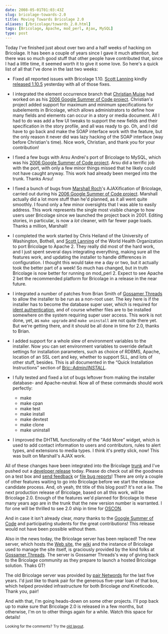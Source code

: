 ```yaml
--- 
date: 2008-05-01T01:03:43Z
slug: bricolage-towards-2.0
title: Moving Towards Bricolage 2.0
aliases: [/bricolage/towards_2.0.html]
tags: [Bricolage, Apache, mod_perl, Ajax, MySQL]
type: post
---
```


<p>Today I've finished just about over two and a half weeks of hacking on
Bricolage. It has been a couple of years since I gave it much attention, but
there was so much good stuff that other people have contributed that, since I
had a little time, it seemed worth it to give it some love. So here's a quick
list of all that I've done in the last two weeks:</p>

<ul>
  <li><p>Fixed all reported issues with Bricolage 1.10. <a href="http://use.perl.org/~slanning/" title="Scott Lanning on use Perl">Scott Lanning</a> kindly <a href="http://perlmonks.org/?node_id=683442" title="Bricolage 1.10.5 released, 1.11 imminent">released 1.10.5</a> yesterday with all of those fixes.</p></li>
  <li><p>I integrated the element occurrence branch that <a href="http://www.haz.ca/" title="">Christian Muise</a> had worked on as his <a href="http://code.google.com/soc/2006/bric/appinfo.html?csaid=BF87FD1CE9FF0758" title="Occurrence Specification">2006 Google Summer of Code project</a>. Christian's project added support for maximum and minimum specifications for subelements in Bricolage, which allows administrators to define how many fields and elements can occur in a story or media document. All I had to do was add a few UI tweaks to support the new fields and their specification in the story profile, and all was ready to go. Oh, and I did have to go back and make the SOAP interface work with the feature, but the only reason it never did was lazy hacking of the SOAP interface (way before Christian's time). Nice work, Christian, and thank you for your contribution!</p></li>
  <li><p>I fixed a few bugs with Arsu Andrei's port of Bricolage to MySQL, which was his <a href="http://code.google.com/soc/2006/bric/appinfo.html?csaid=61E07C2D23D20FEC" title="Database porting SOC Proposal">2006 Google Summer of Code project</a>. Arsu did a terrific job with the port, with only a few minor things missed that he likely could not have caught anyway. This work had already been merged into the trunk. Thanks Arsu!</p></li>
  <li><p>I fixed a bunch of bugs from <a href="http://mroch.com/" title="Marshall Roch">Marshall Roch</a>'s AJAXification of Bricolage, carried out during his <a href="http://code.google.com/soc/2006/bric/appinfo.html?csaid=934CEE0CC330C22A" title="AJAX element editing SOC proposal">2006 Google Summer of Code project</a>. Marshall actually did a lot more stuff than he'd planned, as it all went quite smoothly. I found only a few minor oversights that I was able to easily address. This work represents the single most visible change to how users user Bricolage since we launched the project back in 2001. Editing stories, in particular, is now a <em>lot</em> cleaner, with far fewer page loads. Thanks a million, Marshall!</p></li>
  <li><p>I completed the work started by Chris Heiland of the University of Washington, Bothell, and <a href="http://use.perl.org/~slanning/" title="Scott Lanning on use Perl">Scott Lanning</a> of the World Health Organization to port Bricolage to Apache 2. They really did most of the hard work, and I just spent several days integrating everything, making sure all the features work, and updating the installer to handle differences in configuration. I thought this would take me a day or two, but it actually took the better part of a week! So much has changed, but in truth Bricolage is now better for running on mod_perl 2. Expect to see Apache 2 bet the recommended platform for Bricolage in a release in the near future.</p></li>
  <li><p>I integrated a number of patches from Brian Smith of <a href="http://www.gossamer-threads.com/" title="Gossamer Threads: Creative Web Engineering">Gossamer Threads</a> to allow the installer to be run as a non-root user. The key here is if the installer has to become the database super user, which is required for <a href="http://www.depesz.com/index.php/2007/10/04/ident/" title="depesz: “FATAL: Ident authentication failed”, or how cool ideas get bad usage schemas">ident authentication</a>, and of course whether files are to be installed somewhere on the system requiring super user access. This work is not done, yet, as <code>make upgrade</code> and <code>make uninstall</code> are not quite there yet. But we're getting there, and it should be all done in time for 2.0, thanks to Brian.</p></li>
  <li><p>I added support for a whole slew of environment variables to the installer. Now you can set environment variables to override default settings for installation parameters, such as choice of RDBMS, Apache, location of an SSL cert and key, whether to support SLL, and lots of other stuff, besides. This is all documented in the <q>Quick Installation Instructions</q> section of <a href="http://www.bricolage.cc/docs/devel/api/?Bric::Admin" title="Bric::Admin documentation">Bric::Admin/<em>INSTALL</em></a>.</p></li>
  <li><p>I fully tested and fixed a lot of bugs leftover from making the installer database- and Apache-neutral. Now all of these commands should work perfectly:</p>
    <ul>
      <li>make</li>
      <li>make cpan</li>
      <li>make test</li>
      <li>make install</li>
      <li>make devtest</li>
      <li>make clone</li>
      <li>make uninstall</li>
    </ul>
  </li>
  <li><p>I improved the DHTML functionality of the <q>Add More</q> widget, which is used to add contact information to users and contributors, rules to alert types, and extensions to media types. I think it's pretty slick, now! This was built on Marshall's AJAX work.</p></li>
</ul>

<p>All of these changes have been integrated into the Bricolage <a href="http://svn.bricolage.cc/bricolage/trunk/" title="Bricolage in Subversion">trunk</a> and I've pushed out a <a href="http://bricolage.cc/news/announce/2008/04/30/bricolage-1.11.0/" title="Bricolage-Devel 1.11.0 Released">developer release</a> today. Please do check out all the goodness on a test box and <a href="http://bricolage.cc/support/lists" title="The Bricolage Mail Lists">send feedback</a> or <a href="http://bugs.bricolage.cc/" title="Bricolage Bug Tracker">file bug reports</a>! There are only a couple of other features waiting to go into Bricolage before we start the release candidate process. And, oh yeah, tht title of this blog post? It's not a lie. The next production release of Bricolage, based on all this work, will be Bricolage 2.0. Enough of the features we'd planned for Bricolage lo these many years ago are in the trunk that the new version number is warranted. I for one will be thrilled to see 2.0 ship in time for <a href="http://en.oreilly.com/oscon2008/public/content/home" title="OSCON 2008">OSCON</a>.</p>

<p>And in case it isn't already clear, <em>many</em> thanks to the <a href="http://code.google.com/soc/2006/" title="Google Summer of Code 2006">Google Summer of Code</a> and participating students for the great contributions! This release would not have been possible without them.</p>

<p>Also in the news today, the Bricolage server has been replaced! The new server, which hosts the <a href="http://www.bricolage.cc/" title="The Bricolage Web site">Web site</a>, the <a href="http://wiki.bricolage.cc/" title="The Bricolage Wiki">wiki</a> and the instance of Bricolage used to manage the site itself, is graciously provided by the kind folks at <a href="http://www.gossamer-threads.com/" title="Gossamer Threads: Creative Web Engineering">Gossamer Threads</a>. The server is Gossamer Threads's way of giving back to the Bricolage community as they prepare to launch a hosted Bricolage solution. Thaks GT!</p>

<p>The old Bricolage server was provided by <a href="http://pair.net" title="pair Networks">pair Networds</a> for the last five years. I'd just like to thank pair for the generous five-year loan of that box, which helped provided infrastructure for both Bricolage <em>and</em> Kineticode. Thank you, pair!</p>

<p>And with that, I'm going heads-down on some other projects. I'll pop back up to make sure that Bricolage 2.0 is released in a few months, but otherwise, I'm on to other things again for a while. Watch this space for details!</p>




<p class="past"><small>Looking for the comments? Try the <a rel="nofollow" href="//past.justatheory.com/bricolage/towards_2.0.html">old layout</a>.</small></p>


